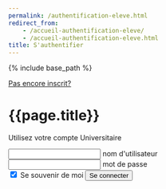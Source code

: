 ```yaml
---
permalink: /authentification-eleve.html
redirect_from:
    - /accueil-authentification-eleve/
    - /accueil-authentification-eleve.html
title: S'authentifier
---
```


{% include base_path %}

<html lang="fr">
<head>
    <meta charset="UTF-8">
    <meta name="viewport" content="width=device-width, initial-scale=1.0">
    <meta http-equiv="X-UA-Compatible" content="ie=edge">
    <link rel="stylesheet" href="./assets/css/login.css" />
    <title>Document</title>
</head>
<body>
    <div class="box">
      <a href="{{base_path}}/accueil-inscription-eleve.html"><a1 text-align="end">Pas encore inscrit?</a1></a>
      <h1 text-align="center">{{page.title}}</h1>
        <p>Utilisez votre compte Universitaire</p>
            <form onSubmit="onLogin()">
              <div class="inputBox">
                <input type="email" name="email" id="email" required onkeyup="this.setAttribute('value', this.value);"  value="">
                <label>nom d'utilisateur</label>
              </div>
              <div class="inputBox">
                  <input type="text" name="text" id="pwd" required onkeyup="this.setAttribute('value', this.value);" value="">
                  <label>mot de passe</label>
              </div>
                <input type="checkbox" checked="checked" name="souvenir"> Se souvenir de moi
                  <input type="submit" onClick="onLogin()" id="se-connecter" name="se-connecter" value="Se connecter">
                </form>
          </div>
</body>
  <script src="./assets/js/authentification_boutons.js"></script>
  <script>
    function onLogin() {
      var uname = document.getElementById("email").value;
      var pwd = document.getElementById("pwd").value;
      var filter = /^([a-zA-Z0-9_\.\-])+\@(([a-zA-Z0-9\-])+\.)+([a-zA-Z0-9]{2,4})+$/;
      if(uname ==''){
        alert("Un nom est requis.");
      }
      else if(pwd==''){
        	alert("Un mot de passe est requis.");
		  }
      else {
        window.location.replace('{{ base_path }}/page-accueil-valide-eleve.html');
      }
    }
  </script>
</html>